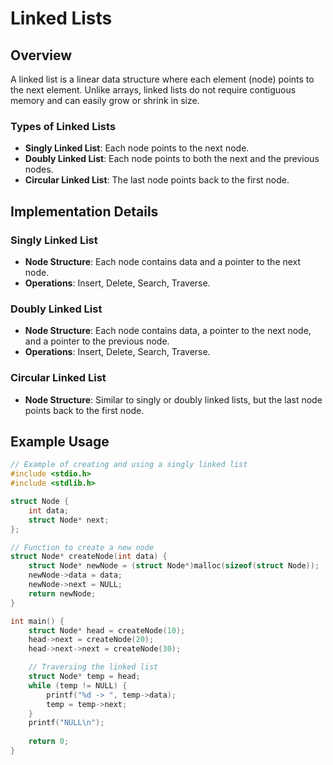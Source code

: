# Linked Lists

## Overview

A linked list is a linear data structure where each element (node) points to the next element. Unlike arrays, linked lists do not require contiguous memory and can easily grow or shrink in size.

### Types of Linked Lists
- **Singly Linked List**: Each node points to the next node.
- **Doubly Linked List**: Each node points to both the next and the previous nodes.
- **Circular Linked List**: The last node points back to the first node.

## Implementation Details

### Singly Linked List
- **Node Structure**: Each node contains data and a pointer to the next node.
- **Operations**: Insert, Delete, Search, Traverse.

### Doubly Linked List
- **Node Structure**: Each node contains data, a pointer to the next node, and a pointer to the previous node.
- **Operations**: Insert, Delete, Search, Traverse.

### Circular Linked List
- **Node Structure**: Similar to singly or doubly linked lists, but the last node points back to the first node.

## Example Usage

```c
// Example of creating and using a singly linked list
#include <stdio.h>
#include <stdlib.h>

struct Node {
    int data;
    struct Node* next;
};

// Function to create a new node
struct Node* createNode(int data) {
    struct Node* newNode = (struct Node*)malloc(sizeof(struct Node));
    newNode->data = data;
    newNode->next = NULL;
    return newNode;
}

int main() {
    struct Node* head = createNode(10);
    head->next = createNode(20);
    head->next->next = createNode(30);

    // Traversing the linked list
    struct Node* temp = head;
    while (temp != NULL) {
        printf("%d -> ", temp->data);
        temp = temp->next;
    }
    printf("NULL\n");
    
    return 0;
}